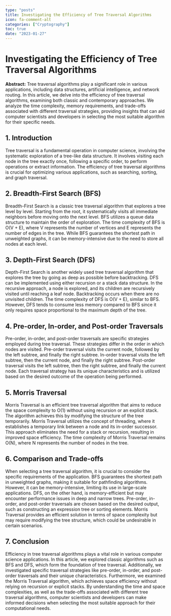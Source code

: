 ```yaml
---
type: "posts"
title: Investigating the Efficiency of Tree Traversal Algorithms
icon: fa-comment-alt
categories: ["Cryptography"]
toc: true
date: "2023-01-27"
---
```




# Investigating the Efficiency of Tree Traversal Algorithms

**Abstract:**
Tree traversal algorithms play a significant role in various applications, including data structures, artificial intelligence, and network routing. In this article, we delve into the efficiency of tree traversal algorithms, examining both classic and contemporary approaches. We analyze the time complexity, memory requirements, and trade-offs associated with different traversal strategies, providing insights that can aid computer scientists and developers in selecting the most suitable algorithm for their specific needs.

## 1. Introduction
Tree traversal is a fundamental operation in computer science, involving the systematic exploration of a tree-like data structure. It involves visiting each node in the tree exactly once, following a specific order, to perform operations or extract information. The efficiency of tree traversal algorithms is crucial for optimizing various applications, such as searching, sorting, and graph traversal.

## 2. Breadth-First Search (BFS)
Breadth-First Search is a classic tree traversal algorithm that explores a tree level by level. Starting from the root, it systematically visits all immediate neighbors before moving onto the next level. BFS utilizes a queue data structure to maintain the order of exploration. The time complexity of BFS is O(V + E), where V represents the number of vertices and E represents the number of edges in the tree. While BFS guarantees the shortest path in unweighted graphs, it can be memory-intensive due to the need to store all nodes at each level.

## 3. Depth-First Search (DFS)
Depth-First Search is another widely used tree traversal algorithm that explores the tree by going as deep as possible before backtracking. DFS can be implemented using either recursion or a stack data structure. In the recursive approach, a node is explored, and its children are recursively visited until reaching a leaf node. Backtracking occurs when there are no unvisited children. The time complexity of DFS is O(V + E), similar to BFS. However, DFS tends to consume less memory compared to BFS since it only requires space proportional to the maximum depth of the tree.

## 4. Pre-order, In-order, and Post-order Traversals
Pre-order, in-order, and post-order traversals are specific strategies employed during tree traversal. These strategies differ in the order in which nodes are visited. Pre-order traversal visits the current node, followed by the left subtree, and finally the right subtree. In-order traversal visits the left subtree, then the current node, and finally the right subtree. Post-order traversal visits the left subtree, then the right subtree, and finally the current node. Each traversal strategy has its unique characteristics and is utilized based on the desired outcome of the operation being performed.

## 5. Morris Traversal
Morris Traversal is an efficient tree traversal algorithm that aims to reduce the space complexity to O(1) without using recursion or an explicit stack. The algorithm achieves this by modifying the structure of the tree temporarily. Morris Traversal utilizes the concept of threading, where it establishes a temporary link between a node and its in-order successor. This approach eliminates the need for a stack or recursion, resulting in improved space efficiency. The time complexity of Morris Traversal remains O(N), where N represents the number of nodes in the tree.

## 6. Comparison and Trade-offs
When selecting a tree traversal algorithm, it is crucial to consider the specific requirements of the application. BFS guarantees the shortest path in unweighted graphs, making it suitable for pathfinding algorithms. However, it can be memory-intensive, limiting its use in large-scale applications. DFS, on the other hand, is memory-efficient but may encounter performance issues in deep and narrow trees. Pre-order, in-order, and post-order traversals are chosen based on the desired output, such as constructing an expression tree or sorting elements. Morris Traversal provides an efficient solution in terms of space complexity but may require modifying the tree structure, which could be undesirable in certain scenarios.

## 7. Conclusion
Efficiency in tree traversal algorithms plays a vital role in various computer science applications. In this article, we explored classic algorithms such as BFS and DFS, which form the foundation of tree traversal. Additionally, we investigated specific traversal strategies like pre-order, in-order, and post-order traversals and their unique characteristics. Furthermore, we examined the Morris Traversal algorithm, which achieves space efficiency without relying on recursion or explicit stacks. By understanding the time and space complexities, as well as the trade-offs associated with different tree traversal algorithms, computer scientists and developers can make informed decisions when selecting the most suitable approach for their computational needs.